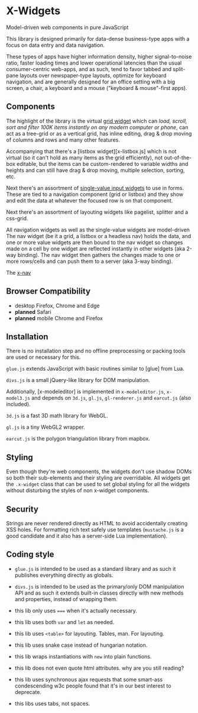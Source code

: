 
# X-Widgets

Model-driven web components in pure JavaScript

This library is designed primarily for data-dense business-type apps
with a focus on data entry and data navigation.

These types of apps have higher information density, higher signal-to-noise
ratio, faster loading times and lower operational latencies than the usual
consumer-centric web-apps, and as such, tend to favor tabbed and split-pane
layouts over newspaper-type layouts, optimize for keyboard navigation,
and are generally designed for an office setting with a big screen, a chair,
a keyboard and a mouse ("keyboard & mouse"-first apps).

## Components

The highlight of the library is the virtual [grid widget][x-grid.js]
which can *load, scroll, sort and filter 100K items instantly on any modern
computer or phone*, can act as a tree-grid or as a vertical grid, has
inline editing, drag & drop moving of columns and rows and many other
features.

Accompanying that there's a [listbox widget][x-listbox.js] which is not
virtual (so it can't hold as many items as the grid efficiently),
not out-of-the-box editable, but the items can be custom-rendered to
variable widths and heights and can still have drag & drop moving,
multiple selection, sorting, etc.

Next there's an assortment of [single-value input widgets][x-input.js]
to use in forms. These are tied to a navigation component (grid or listbox)
and they show and edit the data at whatever the focused row is on that
component.

Next there's an assortment of layouting widgets like pagelist, splitter and
a css-grid.

All navigation widgets as well as the single-value widgets are model-driven
The nav widget (be it a grid, a listbox or a headless nav) holds the data,
and one or more value widgets are then bound to the nav widget so changes
made on a cell by one widget are reflected instantly in other widgets
(aka 2-way binding). The nav widget then gathers the changes made to one
or more rows/cells and can push them to a server (aka 3-way binding).

The [x-nav][x-nav.js]

## Browser Compatibility

* desktop Firefox, Chrome and Edge
* **planned** Safari
* **planned** mobile Chrome and Firefox

## Installation

There is no installation step and no offline preprocessing or packing tools
are used or necessary for this.

`glue.js` extends JavaScript with basic routines similar to [glue] from Lua.

`divs.js` is a small jQuery-like library for DOM manipulation.

Additionally, [x-modeleditor] is implemented in `x-modeleditor.js`,
`x-model3.js` and depends on `3d.js`, `gl.js`, `gl-renderer.js`
and `earcut.js` (also included).

`3d.js` is a fast 3D math library for WebGL.

`gl.js` is a tiny WebGL2 wrapper.

`earcut.js` is the polygon triangulation library from mapbox.

## Styling

Even though they're web components, the widgets don't use shadow DOMs so
both their sub-elements and their styling are overridable. All widgets
get the `.x-widget` class that can be used to set global styling for all
the widgets without disturbing the styles of non x-widget components.

## Security

Strings are never rendered directly as HTML to avoid accidentally creating
XSS holes. For formatting rich text safely use templates (`mustache.js` is
a good candidate and it also has a server-side Lua implementation).

## Coding style

* `glue.js` is intended to be used as a standard library and as such it
publishes everything directly as globals.
* `divs.js` is intended to be used as the primary/only DOM manipulation API
and as such it extends built-in classes directly with new methods and
properties, instead of wrapping them.


* this lib only uses `===` when it's actually necessary.
* this lib uses both `var` and `let` as needed.
* this lib uses `<table>` for layouting. Tables, man. For layouting.
* this lib uses snake case instead of hungarian notation.
* this lib wraps instantiations with `new` into plain functions.
* this lib does not even quote html attributes. why are you still reading?
* this lib uses synchronous ajax requests that some smart-ass condescending
w3c people found that it's in our best interest to deprecate.
* this libs uses tabs, not spaces.

[glue.js]:            ../www/glue.js
[divs.js]:            ../www/divs.js
[x-grid.js]:          ../www/x-grid.js
[x-nav.js]:           ../www/x-nav.js
[x-input.js]:         ../www/x-input.js
[3d.js]:              ../www/3d.js
[gl.js]:              ../www/gl.js
[gl-renderer.js]:     ../www/gl-renderer.js
